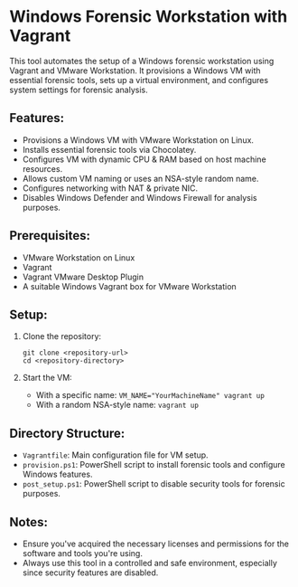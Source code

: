 # Windows Forensic Workstation with Vagrant

This tool automates the setup of a Windows forensic workstation using Vagrant and VMware Workstation. It provisions a Windows VM with essential forensic tools, sets up a virtual environment, and configures system settings for forensic analysis.

## Features:

- Provisions a Windows VM with VMware Workstation on Linux.
- Installs essential forensic tools via Chocolatey.
- Configures VM with dynamic CPU & RAM based on host machine resources.
- Allows custom VM naming or uses an NSA-style random name.
- Configures networking with NAT & private NIC.
- Disables Windows Defender and Windows Firewall for analysis purposes.

## Prerequisites:

- VMware Workstation on Linux
- Vagrant
- Vagrant VMware Desktop Plugin
- A suitable Windows Vagrant box for VMware Workstation

## Setup:

1. Clone the repository:
   ```
   git clone <repository-url>
   cd <repository-directory>
   ```

2. Start the VM:
   - With a specific name: `VM_NAME="YourMachineName" vagrant up`
   - With a random NSA-style name: `vagrant up`

## Directory Structure:

- `Vagrantfile`: Main configuration file for VM setup.
- `provision.ps1`: PowerShell script to install forensic tools and configure Windows features.
- `post_setup.ps1`: PowerShell script to disable security tools for forensic purposes.

## Notes:

- Ensure you've acquired the necessary licenses and permissions for the software and tools you're using.
- Always use this tool in a controlled and safe environment, especially since security features are disabled.
